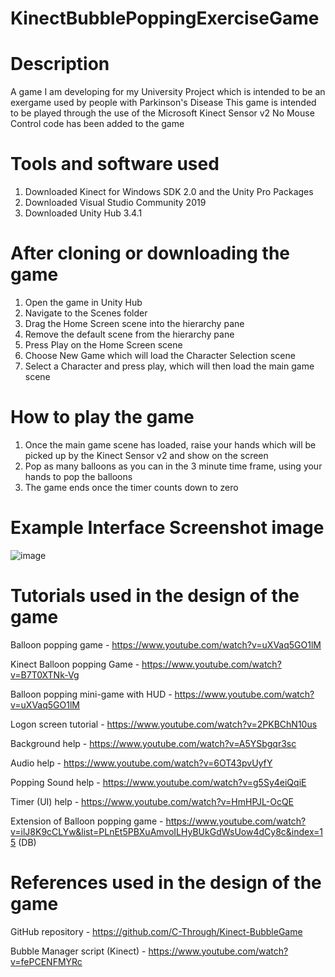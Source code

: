 # KinectBubblePoppingExerciseGame

# Description
A game I am developing for my University Project which is intended to be an exergame used by people with Parkinson's Disease
This game is intended to be played through the use of the Microsoft Kinect Sensor v2
No Mouse Control code has been added to the game

# Tools and software used

1. Downloaded Kinect for Windows SDK 2.0 and the Unity Pro Packages
2. Downloaded Visual Studio Community 2019 
3. Downloaded Unity Hub 3.4.1


# After cloning or downloading the game 

1. Open the game in Unity Hub
2. Navigate to the Scenes folder
3. Drag the Home Screen scene into the hierarchy pane
4. Remove the default scene from the hierarchy pane
5. Press Play on the Home Screen scene
6. Choose New Game which will load the Character Selection scene
7. Select a Character and press play, which will then load the main game scene

# How to play the game

1. Once the main game scene has loaded, raise your hands which will be picked up by the Kinect Sensor v2 and show on the screen
2. Pop as many balloons as you can in the 3 minute time frame, using your hands to pop the balloons
3. The game ends once the timer counts down to zero

# Example Interface Screenshot image

![image](https://user-images.githubusercontent.com/126461574/232249623-f043a38e-73e6-41aa-8e69-ce2fa7385de5.png)


# Tutorials used in the design of the game

Balloon popping game - https://www.youtube.com/watch?v=uXVaq5GO1lM

Kinect Balloon popping Game - https://www.youtube.com/watch?v=B7T0XTNk-Vg

Balloon popping mini-game with HUD - https://www.youtube.com/watch?v=uXVaq5GO1lM

Logon screen tutorial - https://www.youtube.com/watch?v=2PKBChN10us 

Background help - https://www.youtube.com/watch?v=A5YSbgqr3sc 

Audio help - https://www.youtube.com/watch?v=6OT43pvUyfY 

Popping Sound help - https://www.youtube.com/watch?v=g5Sy4eiQqiE

Timer (UI) help - https://www.youtube.com/watch?v=HmHPJL-OcQE 

Extension of Balloon popping game - https://www.youtube.com/watch?v=ilJ8K9cCLYw&list=PLnEt5PBXuAmvoILHyBUkGdWsUow4dCy8c&index=15 (DB)



# References used in the design of the game

GitHub repository - https://github.com/C-Through/Kinect-BubbleGame

Bubble Manager script (Kinect) - https://www.youtube.com/watch?v=fePCENFMYRc 
